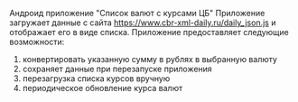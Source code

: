 Андроид приложение "Список валют с курсами ЦБ"
Приложение загружает данные с сайта https://www.cbr-xml-daily.ru/daily_json.js
и отображает его в виде списка.
Приложение предоставляет следующие возможности:
1) конвертировать указанную сумму в рублях в выбранную валюту
2) сохраняет данные при перезапуске приложения
3) перезагрузка списка курсов вручную
4) периодическое обновление курса валют
